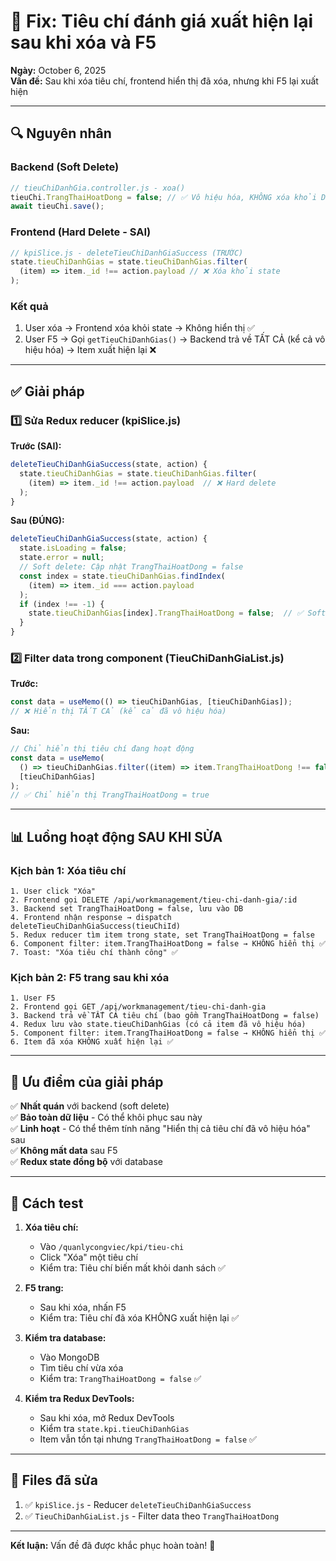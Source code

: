 # 🐛 Fix: Tiêu chí đánh giá xuất hiện lại sau khi xóa và F5

**Ngày:** October 6, 2025  
**Vấn đề:** Sau khi xóa tiêu chí, frontend hiển thị đã xóa, nhưng khi F5 lại xuất hiện

---

## 🔍 Nguyên nhân

### Backend (Soft Delete)

```javascript
// tieuChiDanhGia.controller.js - xoa()
tieuChi.TrangThaiHoatDong = false; // ✅ Vô hiệu hóa, KHÔNG xóa khỏi DB
await tieuChi.save();
```

### Frontend (Hard Delete - SAI)

```javascript
// kpiSlice.js - deleteTieuChiDanhGiaSuccess (TRƯỚC)
state.tieuChiDanhGias = state.tieuChiDanhGias.filter(
  (item) => item._id !== action.payload // ❌ Xóa khỏi state
);
```

### Kết quả

1. User xóa → Frontend xóa khỏi state → Không hiển thị ✅
2. User F5 → Gọi `getTieuChiDanhGias()` → Backend trả về TẤT CẢ (kể cả vô hiệu hóa) → Item xuất hiện lại ❌

---

## ✅ Giải pháp

### 1️⃣ Sửa Redux reducer (kpiSlice.js)

**Trước (SAI):**

```javascript
deleteTieuChiDanhGiaSuccess(state, action) {
  state.tieuChiDanhGias = state.tieuChiDanhGias.filter(
    (item) => item._id !== action.payload  // ❌ Hard delete
  );
}
```

**Sau (ĐÚNG):**

```javascript
deleteTieuChiDanhGiaSuccess(state, action) {
  state.isLoading = false;
  state.error = null;
  // Soft delete: Cập nhật TrangThaiHoatDong = false
  const index = state.tieuChiDanhGias.findIndex(
    (item) => item._id === action.payload
  );
  if (index !== -1) {
    state.tieuChiDanhGias[index].TrangThaiHoatDong = false;  // ✅ Soft delete
  }
}
```

### 2️⃣ Filter data trong component (TieuChiDanhGiaList.js)

**Trước:**

```javascript
const data = useMemo(() => tieuChiDanhGias, [tieuChiDanhGias]);
// ❌ Hiển thị TẤT CẢ (kể cả đã vô hiệu hóa)
```

**Sau:**

```javascript
// Chỉ hiển thị tiêu chí đang hoạt động
const data = useMemo(
  () => tieuChiDanhGias.filter((item) => item.TrangThaiHoatDong !== false),
  [tieuChiDanhGias]
);
// ✅ Chỉ hiển thị TrangThaiHoatDong = true
```

---

## 📊 Luồng hoạt động SAU KHI SỬA

### Kịch bản 1: Xóa tiêu chí

```
1. User click "Xóa"
2. Frontend gọi DELETE /api/workmanagement/tieu-chi-danh-gia/:id
3. Backend set TrangThaiHoatDong = false, lưu vào DB
4. Frontend nhận response → dispatch deleteTieuChiDanhGiaSuccess(tieuChiId)
5. Redux reducer tìm item trong state, set TrangThaiHoatDong = false
6. Component filter: item.TrangThaiHoatDong = false → KHÔNG hiển thị ✅
7. Toast: "Xóa tiêu chí thành công" ✅
```

### Kịch bản 2: F5 trang sau khi xóa

```
1. User F5
2. Frontend gọi GET /api/workmanagement/tieu-chi-danh-gia
3. Backend trả về TẤT CẢ tiêu chí (bao gồm TrangThaiHoatDong = false)
4. Redux lưu vào state.tieuChiDanhGias (có cả item đã vô hiệu hóa)
5. Component filter: item.TrangThaiHoatDong = false → KHÔNG hiển thị ✅
6. Item đã xóa KHÔNG xuất hiện lại ✅
```

---

## 🎯 Ưu điểm của giải pháp

✅ **Nhất quán** với backend (soft delete)  
✅ **Bảo toàn dữ liệu** - Có thể khôi phục sau này  
✅ **Linh hoạt** - Có thể thêm tính năng "Hiển thị cả tiêu chí đã vô hiệu hóa" sau  
✅ **Không mất data** sau F5  
✅ **Redux state đồng bộ** với database

---

## 🧪 Cách test

1. **Xóa tiêu chí:**

   - Vào `/quanlycongviec/kpi/tieu-chi`
   - Click "Xóa" một tiêu chí
   - Kiểm tra: Tiêu chí biến mất khỏi danh sách ✅

2. **F5 trang:**

   - Sau khi xóa, nhấn F5
   - Kiểm tra: Tiêu chí đã xóa KHÔNG xuất hiện lại ✅

3. **Kiểm tra database:**

   - Vào MongoDB
   - Tìm tiêu chí vừa xóa
   - Kiểm tra: `TrangThaiHoatDong = false` ✅

4. **Kiểm tra Redux DevTools:**
   - Sau khi xóa, mở Redux DevTools
   - Kiểm tra `state.kpi.tieuChiDanhGias`
   - Item vẫn tồn tại nhưng `TrangThaiHoatDong = false` ✅

---

## 📝 Files đã sửa

1. ✅ `kpiSlice.js` - Reducer `deleteTieuChiDanhGiaSuccess`
2. ✅ `TieuChiDanhGiaList.js` - Filter data theo `TrangThaiHoatDong`

---

**Kết luận:** Vấn đề đã được khắc phục hoàn toàn! 🎉
